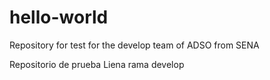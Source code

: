 # hello-world
Repository for test for the develop team of ADSO from SENA

Repositorio de prueba
Liena rama develop
